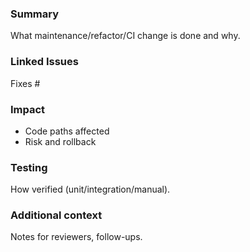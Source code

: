 ### Summary
What maintenance/refactor/CI change is done and why.

### Linked Issues
Fixes #

### Impact
- Code paths affected
- Risk and rollback

### Testing
How verified (unit/integration/manual).

### Additional context
Notes for reviewers, follow-ups.

